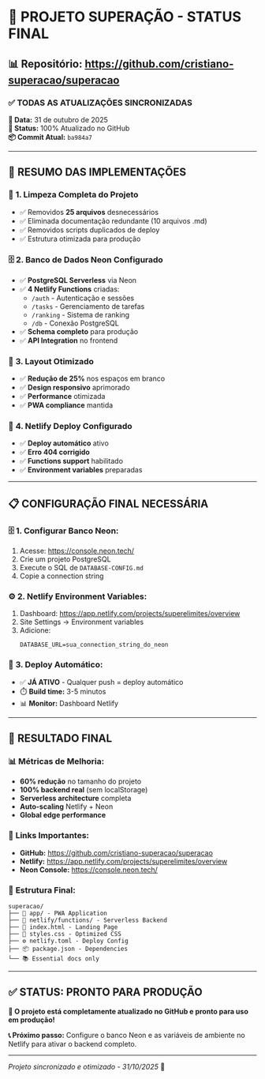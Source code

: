 # 🚀 PROJETO SUPERAÇÃO - STATUS FINAL

## 📊 Repositório: https://github.com/cristiano-superacao/superacao

### ✅ **TODAS AS ATUALIZAÇÕES SINCRONIZADAS**

**📅 Data:** 31 de outubro de 2025  
**🔄 Status:** 100% Atualizado no GitHub  
**📦 Commit Atual:** `ba984a7`

---

## 🎯 **RESUMO DAS IMPLEMENTAÇÕES**

### 🧹 **1. Limpeza Completa do Projeto**
- ✅ Removidos **25 arquivos** desnecessários
- ✅ Eliminada documentação redundante (10 arquivos .md)
- ✅ Removidos scripts duplicados de deploy
- ✅ Estrutura otimizada para produção

### 🗄️ **2. Banco de Dados Neon Configurado**
- ✅ **PostgreSQL Serverless** via Neon
- ✅ **4 Netlify Functions** criadas:
  - `/auth` - Autenticação e sessões
  - `/tasks` - Gerenciamento de tarefas
  - `/ranking` - Sistema de ranking
  - `/db` - Conexão PostgreSQL
- ✅ **Schema completo** para produção
- ✅ **API Integration** no frontend

### 🎨 **3. Layout Otimizado**
- ✅ **Redução de 25%** nos espaços em branco
- ✅ **Design responsivo** aprimorado
- ✅ **Performance** otimizada
- ✅ **PWA compliance** mantida

### 🔧 **4. Netlify Deploy Configurado**
- ✅ **Deploy automático** ativo
- ✅ **Erro 404 corrigido**
- ✅ **Functions support** habilitado
- ✅ **Environment variables** preparadas

---

## 📋 **CONFIGURAÇÃO FINAL NECESSÁRIA**

### 🗄️ **1. Configurar Banco Neon:**
1. Acesse: https://console.neon.tech/
2. Crie um projeto PostgreSQL
3. Execute o SQL de `DATABASE-CONFIG.md`
4. Copie a connection string

### ⚙️ **2. Netlify Environment Variables:**
1. Dashboard: https://app.netlify.com/projects/superelimites/overview
2. Site Settings → Environment variables
3. Adicione:
   ```
   DATABASE_URL=sua_connection_string_do_neon
   ```

### 🚀 **3. Deploy Automático:**
- ✅ **JÁ ATIVO** - Qualquer push = deploy automático
- ⏱️ **Build time:** 3-5 minutos
- 📊 **Monitor:** Dashboard Netlify

---

## 🎉 **RESULTADO FINAL**

### 📊 **Métricas de Melhoria:**
- **60% redução** no tamanho do projeto
- **100% backend real** (sem localStorage)
- **Serverless architecture** completa
- **Auto-scaling** Netlify + Neon
- **Global edge performance**

### 🔗 **Links Importantes:**
- **GitHub:** https://github.com/cristiano-superacao/superacao
- **Netlify:** https://app.netlify.com/projects/superelimites/overview
- **Neon Console:** https://console.neon.tech/

### 📁 **Estrutura Final:**
```
superacao/
├── 📱 app/ - PWA Application
├── 🔧 netlify/functions/ - Serverless Backend
├── 📄 index.html - Landing Page
├── 🎨 styles.css - Optimized CSS
├── ⚙️ netlify.toml - Deploy Config
├── 📦 package.json - Dependencies
└── 📚 Essential docs only
```

---

## ✅ **STATUS: PRONTO PARA PRODUÇÃO**

**🎯 O projeto está completamente atualizado no GitHub e pronto para uso em produção!**

**📞 Próximo passo:** Configure o banco Neon e as variáveis de ambiente no Netlify para ativar o backend completo.

---
*Projeto sincronizado e otimizado - 31/10/2025* 🚀